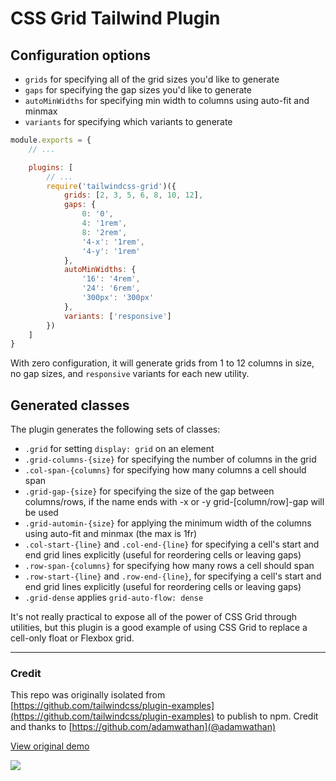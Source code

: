 # CSS Grid Tailwind Plugin

## Configuration options

- `grids` for specifying all of the grid sizes you'd like to generate
- `gaps` for specifying the gap sizes you'd like to generate
- `autoMinWidths` for specifying min width to columns using auto-fit and minmax
- `variants` for specifying which variants to generate

```js
module.exports = {
	// ...

	plugins: [
		// ...
		require('tailwindcss-grid')({
			grids: [2, 3, 5, 6, 8, 10, 12],
			gaps: {
				0: '0',
				4: '1rem',
				8: '2rem',
				'4-x': '1rem',
				'4-y': '1rem'
			},
			autoMinWidths: {
				'16': '4rem',
				'24': '6rem',
				'300px': '300px'
			},
			variants: ['responsive']
		})
	]
}
```

With zero configuration, it will generate grids from 1 to 12 columns in size, no gap sizes, and `responsive` variants for each new utility.

## Generated classes

The plugin generates the following sets of classes:

- `.grid` for setting `display: grid` on an element
- `.grid-columns-{size}` for specifying the number of columns in the grid
- `.col-span-{columns}` for specifying how many columns a cell should span
- `.grid-gap-{size}` for specifying the size of the gap between columns/rows, if the name ends with -x or -y grid-[column/row]-gap will be used
- `.grid-automin-{size}` for applying the minimum width of the columns using auto-fit and minmax (the max is 1fr)
- `.col-start-{line}` and `.col-end-{line}` for specifying a cell's start and end grid lines explicitly (useful for reordering cells or leaving gaps)
- `.row-span-{columns}` for specifying how many rows a cell should span
- `.row-start-{line}` and `.row-end-{line}`, for specifying a cell's start and end grid lines explicitly (useful for reordering cells or leaving gaps)
- `.grid-dense` applies `grid-auto-flow: dense`

It's not really practical to expose all of the power of CSS Grid through utilities, but this plugin is a good example of using CSS Grid to replace a cell-only float or Flexbox grid.

---

### Credit

This repo was originally isolated from [https://github.com/tailwindcss/plugin-examples](https://github.com/tailwindcss/plugin-examples) to publish to npm. Credit and thanks to [https://github.com/adamwathan](@adamwathan)

[View original demo](https://tailwindcss.github.io/plugin-examples/#css-grid)

![](https://user-images.githubusercontent.com/4323180/37525015-fb5c78f2-2901-11e8-97be-18c66d12bf84.png)

